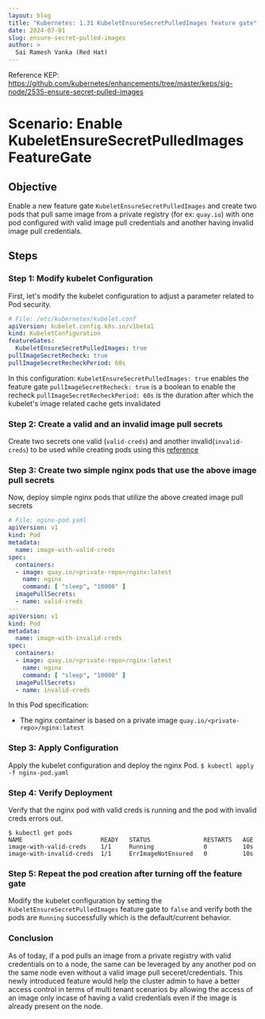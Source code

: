 ```yaml
---
layout: blog
title: "Kubernetes: 1.31 KubeletEnsureSecretPulledImages feature gate"
date: 2024-07-01
slug: ensure-secret-pulled-images
author: >
  Sai Ramesh Vanka (Red Hat)
---
```

Reference KEP: https://github.com/kubernetes/enhancements/tree/master/keps/sig-node/2535-ensure-secret-pulled-images
# Scenario: Enable KubeletEnsureSecretPulledImages FeatureGate

## Objective
Enable a new feature gate `KubeletEnsureSecretPulledImages` and create two pods that pull same image from a private registry (for ex: `quay.io`) with one pod configured with valid image pull credentials and another having invalid image pull credentials.
## Steps

### Step 1: Modify kubelet Configuration
First, let's modify the kubelet configuration to adjust a parameter related to Pod security.

```yaml
# File: /etc/kubernetes/kubelet.conf
apiVersion: kubelet.config.k8s.io/v1beta1
kind: KubeletConfiguration
featureGates:
  KubeletEnsureSecretPulledImages: true
pullImageSecretRecheck: true
pullImageSecretRecheckPeriod: 60s
```
In this configuration:
`KubeletEnsureSecretPulledImages: true` enables the feature gate
`pullImageSecretRecheck: true`  is a boolean to enable the recheck
`pullImageSecretRecheckPeriod: 60s`  is the duration after which the kubelet's image related cache gets invalidated
### Step 2: Create a valid and an invalid image pull secrets
Create two secrets one valid (`valid-creds`) and another invalid(`invalid-creds`) to be used while creating pods using this [reference](https://kubernetes.io/docs/tasks/configure-pod-container/pull-image-private-registry/)
### Step 3: Create two simple nginx pods that use the above image pull secrets
Now, deploy simple nginx pods that utilize the above created image pull secrets
```yaml
# File: nginx-pod.yaml
apiVersion: v1
kind: Pod
metadata:
  name: image-with-valid-creds
spec:
  containers:
  - image: quay.io/<private-repo>/nginx:latest
    name: nginx
    command: [ "sleep", "10000" ]
  imagePullSecrets:
  - name: valid-creds
---
apiVersion: v1
kind: Pod
metadata:
  name: image-with-invalid-creds
spec:
  containers:
  - image: quay.io/<private-repo>/nginx:latest
    name: nginx
    command: [ "sleep", "10000" ]
  imagePullSecrets:
  - name: invalid-creds
```
In this Pod specification:
- The nginx container is based on a private image `quay.io/<private-repo>/nginx:latest`

### Step 3: Apply Configuration
Apply the kubelet configuration and deploy the nginx Pod.
`$ kubectl apply -f nginx-pod.yaml`

### Step 4: Verify Deployment
Verify that the nginx pod with valid creds is running and the pod with invalid creds errors out.
```
$ kubectl get pods
NAME                      READY   STATUS               RESTARTS   AGE
image-with-valid-creds    1/1     Running              0          10s
image-with-invalid-creds  1/1     ErrImageNotEnsured   0          10s
```
### Step 5: Repeat the pod creation after turning off the feature gate
Modify the kubelet configuration by setting the `KubeletEnsureSecretPulledImages` feature gate to `false` and verify both the pods are `Running` successfully which is the default/current behavior.

### Conclusion
As of today, if a pod pulls an image from a private registry with valid credentials on to a node, the same can be leveraged by any another pod on the same node even without a valid image pull seceret/credentials.
This newly introduced feature would help the cluster admin to have a better access control in terms of multi tenant scenarios by allowing the access of an image only incase of having a valid credentials even if the image is already present on the node.